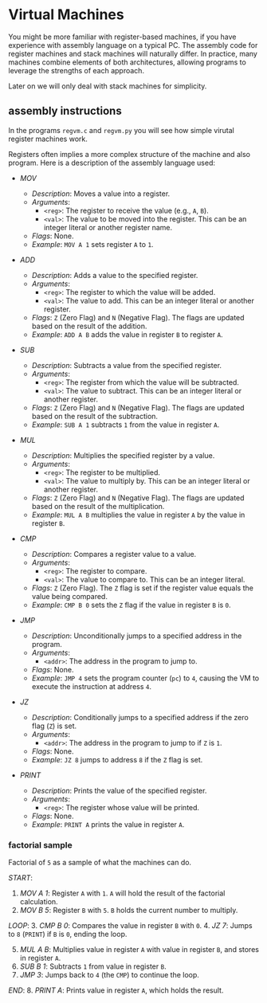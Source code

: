 # Virtual Machines

You might be more familiar with register-based machines, if you have
experience with assembly language on a typical PC. The assembly code
for register machines and stack machines will naturally differ. In
practice, many machines combine elements of both architectures,
allowing programs to leverage the strengths of each approach.

Later on we will only deal with stack machines for simplicity.


## assembly instructions

In the programs `regvm.c` and `regvm.py` you will see how 
simple virutal register machines work.

Registers often implies a more complex structure of the machine
and also program. Here is a description of the assembly language used:

- *MOV <reg> <val>*
   - *Description*: Moves a value into a register.
   - *Arguments*:
     - `<reg>`: The register to receive the value (e.g., `A`, `B`).
     - `<val>`: The value to be moved into the register. This can
       be an integer literal or another register name.
   - *Flags*: None.
   - *Example*: `MOV A 1` sets register `A` to `1`.

- *ADD <reg> <val>*
   - *Description*: Adds a value to the specified register.
   - *Arguments*:
     - `<reg>`: The register to which the value will be added.
     - `<val>`: The value to add. This can be an integer literal
       or another register.
   - *Flags*: `Z` (Zero Flag) and `N` (Negative Flag). The flags
     are updated based on the result of the addition.
   - *Example*: `ADD A B` adds the value in register `B` to register `A`.

- *SUB <reg> <val>*
   - *Description*: Subtracts a value from the specified register.
   - *Arguments*:
     - `<reg>`: The register from which the value will be subtracted.
     - `<val>`: The value to subtract. This can be an integer literal
       or another register.
   - *Flags*: `Z` (Zero Flag) and `N` (Negative Flag). The flags are
     updated based on the result of the subtraction.
   - *Example*: `SUB A 1` subtracts `1` from the value in register `A`.

- *MUL <reg> <val>*
   - *Description*: Multiplies the specified register by a value.
   - *Arguments*:
     - `<reg>`: The register to be multiplied.
     - `<val>`: The value to multiply by. This can be an integer literal
       or another register.
   - *Flags*: `Z` (Zero Flag) and `N` (Negative Flag). The flags are
     updated based on the result of the multiplication.
   - *Example*: `MUL A B` multiplies the value in register `A` by the
     value in register `B`.

- *CMP <reg> <val>*
   - *Description*: Compares a register value to a value.
   - *Arguments*:
     - `<reg>`: The register to compare.
     - `<val>`: The value to compare to. This can be an integer literal.
   - *Flags*: `Z` (Zero Flag). The `Z` flag is set if the register
     value equals the value being compared.
   - *Example*: `CMP B 0` sets the `Z` flag if the value in register
     `B` is `0`.

- *JMP <addr>*
   - *Description*: Unconditionally jumps to a specified address in
     the program.
   - *Arguments*:
     - `<addr>`: The address in the program to jump to.
   - *Flags*: None.
   - *Example*: `JMP 4` sets the program counter (`pc`) to `4`,
     causing the VM to execute the instruction at address `4`.

- *JZ <addr>*
   - *Description*: Conditionally jumps to a specified address if
     the zero flag (`Z`) is set.
   - *Arguments*:
     - `<addr>`: The address in the program to jump to if `Z` is `1`.
   - *Flags*: None.
   - *Example*: `JZ 8` jumps to address `8` if the `Z` flag is set.

- *PRINT <reg>*
   - *Description*: Prints the value of the specified register.
   - *Arguments*:
     - `<reg>`: The register whose value will be printed.
   - *Flags*: None.
   - *Example*: `PRINT A` prints the value in register `A`.


### factorial sample

Factorial of `5` as a sample of what the machines can do.

*START*:
1. *MOV A 1*: Register `A` with `1`. `A` will hold the result of the factorial calculation.
2. *MOV B 5*: Register `B` with `5`. `B` holds the current number to multiply.

*LOOP*:
3. *CMP B 0*: Compares the value in register `B` with `0`.
4. *JZ 7*: Jumps to `8` (`PRINT`) if `B` is `0`, ending the loop.

5. *MUL A B*: Multiplies value in register `A` with value in register `B`, and stores in register `A`.
6. *SUB B 1*: Subtracts `1` from value in register `B`.
7. *JMP 3*: Jumps back to `4` (the `CMP`) to continue the loop.

*END*:
8. *PRINT A*: Prints value in register `A`, which holds the result.
